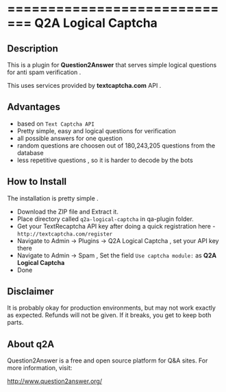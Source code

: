 =============================
Q2A Logical Captcha
=============================

Description
-----------
This is a plugin for **Question2Answer** that serves simple logical questions for anti spam verification . 

This uses services provided by **textcaptcha.com** API . 

Advantages 
-----------
- based on `Text Captcha API` 
- Pretty simple, easy and logical questions for verification
- all possible answers for one question 
- random questions are choosen out of 180,243,205 questions from the database 
- less repetitive questions , so it is harder to decode by the bots 

How to Install
-----------
The installation is pretty simple . 
- Download the ZIP file and Extract it.
- Place directory called `q2a-logical-captcha` in qa-plugin folder.
- Get your TextRecaptcha API key after doing a quick registration here - `http://textcaptcha.com/register`
- Navigate to Admin -> Plugins -> Q2A Logical Captcha , set your API key there 
- Navigate to Admin -> Spam , Set the field `Use captcha module:` as **Q2A Logical Captcha**
- Done


Disclaimer
----------
It is probably okay for production environments, but may not work exactly as expected.  Refunds will not be given.  If it breaks, you get to keep both parts.

About q2A
---------
Question2Answer is a free and open source platform for Q&A sites. For more information, visit:

http://www.question2answer.org/


